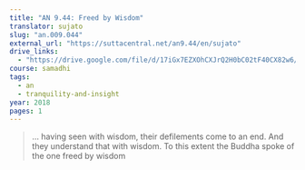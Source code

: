 ```yaml
---
title: "AN 9.44: Freed by Wisdom"
translator: sujato
slug: "an.009.044"
external_url: "https://suttacentral.net/an9.44/en/sujato"
drive_links:
  - "https://drive.google.com/file/d/17iGx7EZXOhCXJrQ2H0bC02tF40CX82w6/view?usp=drivesdk"
course: samadhi
tags:
  - an
  - tranquility-and-insight
year: 2018
pages: 1
---
```


> … having seen with wisdom, their defilements come to an end. And they understand that with wisdom. To this extent the Buddha spoke of the one freed by wisdom


<!---->
